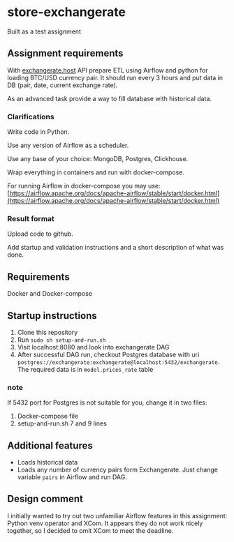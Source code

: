 # store-exchangerate
Built as a test assignment

## Assignment requirements

With [exchangerate.host](https://exchangerate.host/) API prepare ETL using Airflow and python for loading BTC/USD currency pair.
It should run every 3 hours and  put data in DB (pair, date, current exchange rate).

As an advanced task provide a way to fill database with historical data.

### Clarifications

Write code in Python.

Use any version of Airflow as a scheduler.

Use any base of your choice: MongoDB, Postgres, Clickhouse.

Wrap everything in containers and run with docker-compose.

For running Airflow in docker-compose you may use: [https://airflow.apache.org/docs/apache-airflow/stable/start/docker.html](https://airflow.apache.org/docs/apache-airflow/stable/start/docker.html) 

### Result format

Upload code to github.
 
Add startup and validation instructions and a short description of what was done.

## Requirements
Docker and Docker-compose

## Startup instructions
1. Clone this repository
2. Run `sudo sh setup-and-run.sh`
3. Visit localhost:8080 and look into exchangerate DAG
4. After successful DAG run, checkout Postgres database with uri `postgres://exchangerate:exchangerate@localhost:5432/exchangerate`. The required data is in `model.prices_rate` table 

### note
If 5432 port for Postgres is not suitable for you, change it in two files:
1. Docker-compose file
2. setup-and-run.sh 7 and 9 lines
## Additional features
* Loads historical data
* Loads any number of currency pairs form Exchangerate. Just change variable `pairs` in Airflow and run DAG.
## Design comment
I initially wanted to try out two unfamiliar Airflow features in this assignment: Python venv operator and XCom. 
It appears they do not work nicely together, so I decided to omit XCom to meet the deadline.